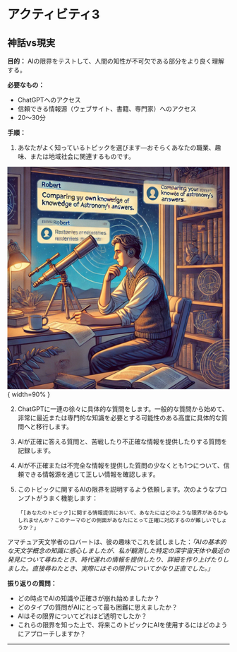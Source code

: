 # アクティビティ3

## 神話vs現実

**目的：** AIの限界をテストして、人間の知性が不可欠である部分をより良く理解する。


**必要なもの：**
- ChatGPTへのアクセス
- 信頼できる情報源（ウェブサイト、書籍、専門家）へのアクセス
- 20〜30分


**手順：**

1. あなたがよく知っているトピックを選びます—おそらくあなたの職業、趣味、または地域社会に関連するものです。

![](images/testing-limitations.jpg){ width=90% }

2. ChatGPTに一連の徐々に具体的な質問をします。一般的な質問から始めて、非常に最近または専門的な知識を必要とする可能性のある高度に具体的な質問へと移行します。

3. AIが正確に答える質問と、苦戦したり不正確な情報を提供したりする質問を記録します。

4. AIが不正確または不完全な情報を提供した質問の少なくとも1つについて、信頼できる情報源を通じて正しい情報を確認します。

5. このトピックに関するAIの限界を説明するよう依頼します。次のようなプロンプトがうまく機能します：
   
   `「[あなたのトピック]に関する情報提供において、あなたにはどのような限界があるかもしれませんか？このテーマのどの側面があなたにとって正確に対応するのが難しいでしょうか？」`

アマチュア天文学者のロバートは、彼の趣味でこれを試しました：*「AIの基本的な天文学概念の知識に感心しましたが、私が観測した特定の深宇宙天体や最近の発見について尋ねたとき、時代遅れの情報を提供したり、詳細を作り上げたりしました。直接尋ねたとき、実際にはその限界についてかなり正直でした。」*

**振り返りの質問：**

- どの時点でAIの知識や正確さが崩れ始めましたか？
- どのタイプの質問がAIにとって最も困難に思えましたか？
- AIはその限界についてどれほど透明でしたか？
- これらの限界を知った上で、将来このトピックにAIを使用するにはどのようにアプローチしますか？

--- 